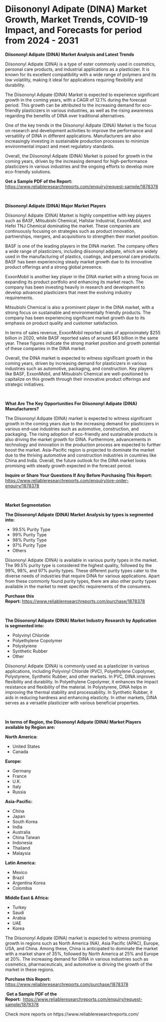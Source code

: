<p><h1>Diisononyl Adipate (DINA) Market Growth, Market Trends, COVID-19 Impact, and Forecasts for period from 2024 - 2031</h1></p><p><strong>Diisononyl Adipate (DINA) Market Analysis and Latest Trends</strong></p>
<p><p>Diisononyl Adipate (DINA) is a type of ester commonly used in cosmetics, personal care products, and industrial applications as a plasticizer. It is known for its excellent compatibility with a wide range of polymers and its low volatility, making it ideal for applications requiring flexibility and durability.</p><p>The Diisononyl Adipate (DINA) Market is expected to experience significant growth in the coming years, with a CAGR of 12.1% during the forecast period. This growth can be attributed to the increasing demand for eco-friendly plasticizers in various industries, as well as the rising awareness regarding the benefits of DINA over traditional alternatives.</p><p>One of the key trends in the Diisononyl Adipate (DINA) Market is the focus on research and development activities to improve the performance and versatility of DINA in different applications. Manufacturers are also increasingly investing in sustainable production processes to minimize environmental impact and meet regulatory standards.</p><p>Overall, the Diisononyl Adipate (DINA) Market is poised for growth in the coming years, driven by the increasing demand for high-performance plasticizers in various industries and the ongoing efforts to develop more eco-friendly solutions.</p></p>
<p><strong>Get a Sample PDF of the Report:&nbsp;</strong> <a href="https://www.reliableresearchreports.com/enquiry/request-sample/1878378">https://www.reliableresearchreports.com/enquiry/request-sample/1878378</a></p>
<p>&nbsp;</p>
<p><strong>Diisononyl Adipate (DINA) Major Market Players</strong></p>
<p><p>Diisononyl Adipate (DINA) Market is highly competitive with key players such as BASF, Mitsubishi Chemical, Hallstar Industrial, ExxonMobil, and Hefei TNJ Chemical dominating the market. These companies are continuously focusing on strategies such as product innovation, partnerships, mergers, and acquisitions to strengthen their market position.</p><p>BASF is one of the leading players in the DINA market. The company offers a wide range of plasticizers, including diisononyl adipate, which are widely used in the manufacturing of plastics, coatings, and personal care products. BASF has been experiencing steady market growth due to its innovative product offerings and a strong global presence.</p><p>ExxonMobil is another key player in the DINA market with a strong focus on expanding its product portfolio and enhancing its market reach. The company has been investing heavily in research and development to develop advanced plasticizers that meet the evolving industry requirements.</p><p>Mitsubishi Chemical is also a prominent player in the DINA market, with a strong focus on sustainable and environmentally friendly products. The company has been experiencing significant market growth due to its emphasis on product quality and customer satisfaction.</p><p>In terms of sales revenue, ExxonMobil reported sales of approximately $255 billion in 2020, while BASF reported sales of around $63 billion in the same year. These figures indicate the strong market position and growth potential of these companies in the DINA market.</p><p>Overall, the DINA market is expected to witness significant growth in the coming years, driven by increasing demand for plasticizers in various industries such as automotive, packaging, and construction. Key players like BASF, ExxonMobil, and Mitsubishi Chemical are well-positioned to capitalize on this growth through their innovative product offerings and strategic initiatives.</p></p>
<p>&nbsp;</p>
<p><strong>What Are The Key Opportunities For Diisononyl Adipate (DINA) Manufacturers?</strong></p>
<p><p>The Diisononyl Adipate (DINA) market is expected to witness significant growth in the coming years due to the increasing demand for plasticizers in various end-use industries such as automotive, construction, and packaging. The rising adoption of eco-friendly and sustainable products is also driving the market growth for DINA. Furthermore, advancements in technology and innovation in the production process are expected to further boost the market. Asia-Pacific region is projected to dominate the market due to the thriving automotive and construction industries in countries like China and India. Overall, the future outlook for the DINA market looks promising with steady growth expected in the forecast period.</p></p>
<p><strong>Inquire or Share Your Questions If Any Before Purchasing This Report:</strong> <a href="https://www.reliableresearchreports.com/enquiry/pre-order-enquiry/1878378">https://www.reliableresearchreports.com/enquiry/pre-order-enquiry/1878378</a></p>
<p>&nbsp;</p>
<p><strong>Market Segmentation</strong></p>
<p><strong>The Diisononyl Adipate (DINA) Market Analysis by types is segmented into:</strong></p>
<p><ul><li>99.5% Purity Type</li><li>99% Purity Type</li><li>98% Purity Type</li><li>97% Purity Type</li><li>Others</li></ul></p>
<p><p>Diisononyl Adipate (DINA) is available in various purity types in the market. The 99.5% purity type is considered the highest quality, followed by the 99%, 98%, and 97% purity types. These different purity types cater to the diverse needs of industries that require DINA for various applications. Apart from these commonly found purity types, there are also other purity types available in the market to meet specific requirements of the consumers.</p></p>
<p><strong>Purchase this Report:&nbsp;</strong><a href="https://www.reliableresearchreports.com/purchase/1878378">https://www.reliableresearchreports.com/purchase/1878378</a></p>
<p>&nbsp;</p>
<p><strong>The Diisononyl Adipate (DINA) Market Industry Research by Application is segmented into:</strong></p>
<p><ul><li>Polyvinyl Chloride</li><li>Polyethylene Copolymer</li><li>Polystyrene</li><li>Synthetic Rubber</li><li>Other</li></ul></p>
<p><p>Diisononyl Adipate (DINA) is commonly used as a plasticizer in various applications, including Polyvinyl Chloride (PVC), Polyethylene Copolymer, Polystyrene, Synthetic Rubber, and other markets. In PVC, DINA improves flexibility and durability. In Polyethylene Copolymer, it enhances the impact resistance and flexibility of the material. In Polystyrene, DINA helps in improving the thermal stability and processability. In Synthetic Rubber, it aids in reducing hardness and enhancing elasticity. In other markets, DINA serves as a versatile plasticizer with various beneficial properties.</p></p>
<p>&nbsp;</p>
<p><strong>In terms of Region, the Diisononyl Adipate (DINA) Market Players available by Region are:</strong></p>
<p>
    <p> <strong> North America: </strong>
        <ul>
            <li>United States</li>
            <li>Canada</li>
        </ul>
        </p> 
    <p> <strong> Europe: </strong>
        <ul>
            <li>Germany</li>
            <li>France</li>
            <li>U.K.</li>
            <li>Italy</li>
            <li>Russia</li>
        </ul>
        </p> 
    <p> <strong> Asia-Pacific: </strong>
        <ul>
            <li>China</li>
            <li>Japan</li>
            <li>South Korea</li>
            <li>India</li>
            <li>Australia</li>
            <li>China Taiwan</li>
            <li>Indonesia</li>
            <li>Thailand</li>
            <li>Malaysia</li>
        </ul>
        </p> 
    <p> <strong> Latin America: </strong>
        <ul>
            <li>Mexico</li>
            <li>Brazil</li>
            <li>Argentina Korea</li>
            <li>Colombia</li>
        </ul>
        </p> 
    <p> <strong> Middle East & Africa: </strong>
        <ul>
            <li>Turkey</li>
            <li>Saudi</li>
            <li>Arabia</li>
            <li>UAE</li>
            <li>Korea</li>
        </ul>
    </p>
    </p>
<p><p>The Diisononyl Adipate (DINA) market is expected to witness promising growth in regions such as North America (NA), Asia Pacific (APAC), Europe, USA, and China. Among these, China is anticipated to dominate the market with a market share of 35%, followed by North America at 25% and Europe at 20%. The increasing demand for DINA in various industries such as cosmetics, pharmaceuticals, and automotive is driving the growth of the market in these regions.</p></p>
<p><strong>Purchase this Report: </strong><a href="https://www.reliableresearchreports.com/purchase/1878378">https://www.reliableresearchreports.com/purchase/1878378</a></p>
<p>&nbsp;<strong>Get a Sample PDF of the Report:&nbsp;&nbsp;</strong><a href="https://www.reliableresearchreports.com/enquiry/request-sample/1878378">https://www.reliableresearchreports.com/enquiry/request-sample/1878378</a></p>
<p><strong></strong></p>
<p>Check more reports on https://www.reliableresearchreports.com/</p>